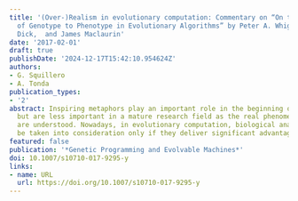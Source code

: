 ```yaml
---
title: '(Over-)Realism in evolutionary computation: Commentary on “On the Mapping
  of Genotype to Phenotype in Evolutionary Algorithms” by Peter A. Whigham,  Grant
  Dick,  and James Maclaurin'
date: '2017-02-01'
draft: true
publishDate: '2024-12-17T15:42:10.954624Z'
authors:
- G. Squillero
- A. Tonda
publication_types:
- '2'
abstract: Inspiring metaphors play an important role in the beginning of an investigation,
  but are less important in a mature research field as the real phenomena involved
  are understood. Nowadays, in evolutionary computation, biological analogies should
  be taken into consideration only if they deliver significant advantages.
featured: false
publication: '*Genetic Programming and Evolvable Machines*'
doi: 10.1007/s10710-017-9295-y
links:
- name: URL
  url: https://doi.org/10.1007/s10710-017-9295-y
---
```


